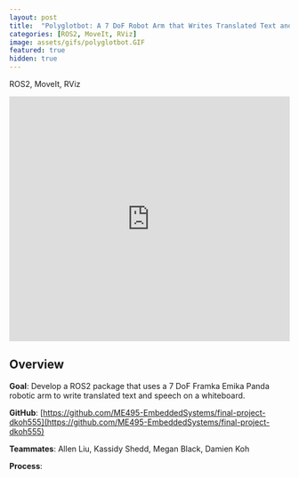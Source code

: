 ```yaml
---
layout: post
title:  "Polyglotbot: A 7 DoF Robot Arm that Writes Translated Text and Speech"
categories: [ROS2, MoveIt, RViz]
image: assets/gifs/polyglotbot.GIF
featured: true
hidden: true
---
```


ROS2, MoveIt, RViz

<iframe width="100%" height="441" src="https://www.youtube.com/embed/nJnL6ji5LQk?si=367q6W7z9r8T-e2h" title="YouTube video player" frameborder="0" allow="accelerometer; autoplay; clipboard-write; encrypted-media; gyroscope; picture-in-picture; web-share" allowfullscreen></iframe>

## Overview

**Goal**: Develop a ROS2 package that uses a 7 DoF Framka Emika Panda robotic arm to write translated text and speech on a whiteboard.

**GitHub**: [https://github.com/ME495-EmbeddedSystems/final-project-dkoh555](https://github.com/ME495-EmbeddedSystems/final-project-dkoh555)

**Teammates**: Allen Liu, Kassidy Shedd, Megan Black, Damien Koh

**Process**:

